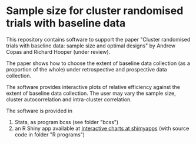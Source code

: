 # Sample size for cluster randomised trials with baseline data

This repository contains software to support the paper "Cluster randomised trials with baseline data: sample size and optimal designs" by Andrew Copas and Richard Hooper (under review). 

The paper shows how to choose the extent of baseline data collection (as a proportion of the whole) under retrospective and prospective data collection.

The software provides interactive plots of relative efficiency against the extent of baseline data collection. The user may vary the sample size, cluster autocorrelation and intra-cluster correlation.

The software is provided in 
1. Stata, as program bcss (see folder "bcss")
2. an R Shiny app available at 
[Interactive charts at shimyapps](https://kmcgrath.shinyapps.io/Rprograms) (with source code in folder "R programs")
